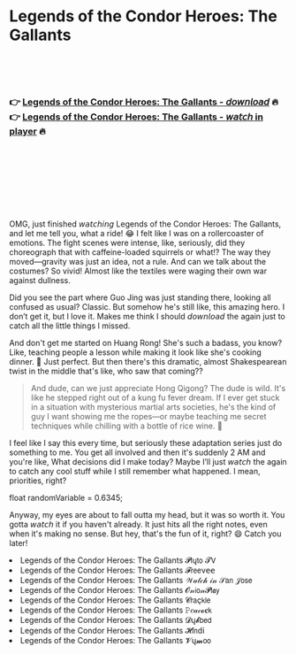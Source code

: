 <h1>Legends of the Condor Heroes: The Gallants</h1>

<br><br><br>

<h3>👉 <a href="https://Roberts-percmusipo1986.github.io/rxlqjcxbtu/">Legends of the Condor Heroes: The Gallants - 𝘥𝘰𝘸𝘯𝘭𝘰𝘢𝘥</a> 🔥<br>
👉 <a href="https://Roberts-percmusipo1986.github.io/rxlqjcxbtu/">Legends of the Condor Heroes: The Gallants - 𝘸𝘢𝘵𝘤𝘩 in player</a> 🔥
</h3>



<br><br><br><br><br><br><br>


OMG, just finished 𝘸𝘢𝘵𝘤𝘩𝘪𝘯𝘨 Legends of the Condor Heroes: The Gallants, and let me tell you, what a ride! 😂 I felt like I was on a rollercoaster of emotions. The fight scenes were intense, like, seriously, did they choreograph that with caffeine-loaded squirrels or what!? The way they moved—gravity was just an idea, not a rule. And can we talk about the costumes? So vivid! Almost like the textiles were waging their own war against dullness.

Did you see the part where Guo Jing was just standing there, looking all confused as usual? Classic. But somehow he's still like, this amazing hero. I don’t get it, but I love it. Makes me think I should 𝘥𝘰𝘸𝘯𝘭𝘰𝘢𝘥 the   again just to catch all the little things I missed.

And don't get me started on Huang Rong! She's such a badass, you know? Like, teaching people a lesson while making it look like she's cooking dinner. 🙌 Just perfect. But then there's this dramatic, almost Shakespearean twist in the middle that's like, who saw that coming??

> And dude, can we just appreciate Hong Qigong? The dude is wild. It's like he stepped right out of a kung fu fever dream. If I ever get stuck in a situation with mysterious martial arts societies, he's the kind of guy I want showing me the ropes—or maybe teaching me secret techniques while chilling with a bottle of rice wine. 🍶

I feel like I say this every time, but seriously these adaptation series just do something to me. You get all involved and then it's suddenly 2 AM and you're like, What decisions did I make today? Maybe I’ll just 𝘸𝘢𝘵𝘤𝘩 the   again to catch any cool stuff while I still remember what happened. I mean, priorities, right?

float randomVariable = 0.6345;

Anyway, my eyes are about to fall outta my head, but it was so worth it. You gotta 𝘸𝘢𝘵𝘤𝘩 it if you haven't already. It just hits all the right notes, even when it's making no sense. But hey, that's the fun of it, right? 😄 Catch you later!

<li>Legends of the Condor Heroes: The Gallants 𝓟𝗅ų𝗍𝗈 𝓣𝖵</li>
<li>Legends of the Condor Heroes: The Gallants 𝓕𝗋𝖾𝖾ν𝖾𝖾</li>
<li>Legends of the Condor Heroes: The Gallants 𝒲𝒶𝓉𝒸𝒽 𝒾𝓃 𝒮𝖺𝗇 𝒥𝗈𝗌𝖾</li>
<li>Legends of the Condor Heroes: The Gallants 𝓞𝓃𝗂𝗈𝓃𝓟𝗅𝖆𝗒</li>
<li>Legends of the Condor Heroes: The Gallants 𝓒𝗋𝖺ç𝗄𝗅𝖾</li>
<li>Legends of the Condor Heroes: The Gallants 𝙿𝑒𝒶𝒸𝓸𝐜𝗄</li>
<li>Legends of the Condor Heroes: The Gallants 𝓓ų𝓫𝖻𝖾𝖽</li>
<li>Legends of the Condor Heroes: The Gallants 𝓗𝗂𝗇ԁ𝗂</li>
<li>Legends of the Condor Heroes: The Gallants 𝓥ų𝓶𝗈𝗈</li>
